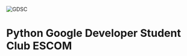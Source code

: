 ![GDSC](https://media.geeksforgeeks.org/wp-content/cdn-uploads/20200225182221/How-to-Become-Google-Developer-Students-ClubDSC-Lead.png)
# Python Google Developer Student Club ESCOM